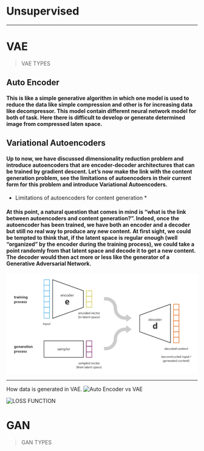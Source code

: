 # Unsupervised


***
# VAE
> VAE TYPES

## Auto Encoder

#### This is like a simple generative algorithm in which one model is used to reduce the data like simple compression and other is for increasing data like decompressor. This model contain different neural network model for both of task. Here there is difficult to develop or generate determined image from compressed laten space.

## Variational Autoencoders

#### Up to now, we have discussed dimensionality reduction problem and introduce autoencoders that are encoder-decoder architectures that can be trained by gradient descent. Let’s now make the link with the content generation problem, see the limitations of autoencoders in their current form for this problem and introduce Variational Autoencoders.
* Limitations of autoencoders for content generation *
#### At this point, a natural question that comes in mind is “what is the link between autoencoders and content generation?”. Indeed, once the autoencoder has been trained, we have both an encoder and a decoder but still no real way to produce any new content. At first sight, we could be tempted to think that, if the latent space is regular enough (well “organized” by the encoder during the training process), we could take a point randomly from that latent space and decode it to get a new content. The decoder would then act more or less like the generator of a Generative Adversarial Network.

![VAE](/vae.png)

 ***
 How data is generated in VAE.
 ![Auto Encoder vs VAE](https://miro.medium.com/max/2000/1*ejNnusxYrn1NRDZf4Kg2lw@2x.png "autoencoder vs VAE")
 
 ![LOSS FUNCTION](https://miro.medium.com/max/1400/1*Q5dogodt3wzKKktE0v3dMQ@2x.png "LOSS FOR VAE WITH REGULARISATION")
 
# GAN

> GAN TYPES

